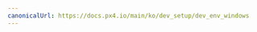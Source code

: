 ```yaml
---
canonicalUrl: https://docs.px4.io/main/ko/dev_setup/dev_env_windows
---
```


<Redirect to="dev_env_windows_cygwin" />

<!-- Everything deleted below here - redirects to Windows Cygwin -->

<!--

# Windows Installation Instructions

To develop for PX4 on Windows, follow the instructions in [Windows Cygwin Toolchain](../dev_setup/dev_env_windows_cygwin.md).

:::tip
The *Cygwin toolchain* supports building for NuttX/Pixhawk and jMAVSim simulator targets.
If you want to build for [other targets](../dev_setup/dev_env.md#supported-targets), consider setting up a dual boot system with [Ubuntu Linux](http://ubuntu.com).
:::

## Next Steps

Once you have finished setting up the command-line toolchain:
- Install [VSCode](../dev_setup/vscode.md) (if you prefer using an IDE to the command line).
- Install the [QGroundControl Daily Build](https://docs.qgroundcontrol.com/en/releases/daily_builds.html)
  :::tip
  The *daily build* includes development tools that hidden in release builds. 
  It may also provide access to new PX4 features that are not yet supported in release builds.

:::
- Continue to the [build instructions](../dev_setup/building_px4.md).


## Other Windows Toolchains

There are a number of other legacy/alternative solutions that may be of interest to some developers. 
A comparison of the options is provided below.

:::note
The [Cygwin Toolchain](../dev_setup/dev_env_windows_cygwin.md) is the only one that is supported by the PX4 dev team.
It is regularly tested as part of our continuous integration system and is known to be better performing than the other alternatives. 
:::

| | [Cygwin Toolchain](../dev_setup/dev_env_windows_cygwin.md) **(Supported)**  | [Virtual Machine Toolchain](../dev_setup/dev_env_windows_vm.md) | [Bash on Windows Toolchain](../dev_setup/dev_env_windows_bash_on_win.md) |
|---|---|---|---|---|
| Installation | MSI installer or Script | Script | Script |
| Native binary execution | yes | no | no |
| Performance | ++ | -- | - |
| ARM Targets | ++ (quick) | + (VM USB) | + |
| Simulation jMAVSim | ++ | + | + |
| Simulation gazebo | - (not yet) | + (slow) | + (slow) |
| Support | + | ++ (Linux) | +/- |
| Comments | <ul><li>New in 2018</li><li>Slim setup</li><li>Portable</li></ul> | <ul><li>Full Linux features</li><li>CPU & RAM intensive</li><li>Disk space intensive</li></ul> | <ul><li>Simulation UI is a "hack".</li><li>Windows 10 only</li><li>Essentially a VM</li></ul> |

-->